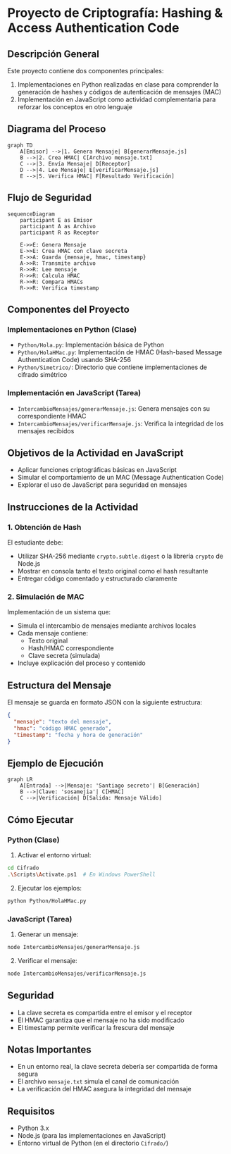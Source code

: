 # Proyecto de Criptografía: Hashing & Access Authentication Code

## Descripción General
Este proyecto contiene dos componentes principales:
1. Implementaciones en Python realizadas en clase para comprender la generación de hashes y códigos de autenticación de mensajes (MAC)
2. Implementación en JavaScript como actividad complementaria para reforzar los conceptos en otro lenguaje

## Diagrama del Proceso

```mermaid
graph TD
    A[Emisor] -->|1. Genera Mensaje| B[generarMensaje.js]
    B -->|2. Crea HMAC| C[Archivo mensaje.txt]
    C -->|3. Envía Mensaje| D[Receptor]
    D -->|4. Lee Mensaje| E[verificarMensaje.js]
    E -->|5. Verifica HMAC| F[Resultado Verificación]
```

## Flujo de Seguridad

```mermaid
sequenceDiagram
    participant E as Emisor
    participant A as Archivo
    participant R as Receptor
    
    E->>E: Genera Mensaje
    E->>E: Crea HMAC con clave secreta
    E->>A: Guarda {mensaje, hmac, timestamp}
    A->>R: Transmite archivo
    R->>R: Lee mensaje
    R->>R: Calcula HMAC
    R->>R: Compara HMACs
    R->>R: Verifica timestamp
```

## Componentes del Proyecto

### Implementaciones en Python (Clase)
- `Python/Hola.py`: Implementación básica de Python
- `Python/HolaHMac.py`: Implementación de HMAC (Hash-based Message Authentication Code) usando SHA-256
- `Python/Simetrico/`: Directorio que contiene implementaciones de cifrado simétrico

### Implementación en JavaScript (Tarea)
- `IntercambioMensajes/generarMensaje.js`: Genera mensajes con su correspondiente HMAC
- `IntercambioMensajes/verificarMensaje.js`: Verifica la integridad de los mensajes recibidos

## Objetivos de la Actividad en JavaScript
- Aplicar funciones criptográficas básicas en JavaScript
- Simular el comportamiento de un MAC (Message Authentication Code)
- Explorar el uso de JavaScript para seguridad en mensajes

## Instrucciones de la Actividad

### 1. Obtención de Hash
El estudiante debe:
- Utilizar SHA-256 mediante `crypto.subtle.digest` o la librería `crypto` de Node.js
- Mostrar en consola tanto el texto original como el hash resultante
- Entregar código comentado y estructurado claramente

### 2. Simulación de MAC
Implementación de un sistema que:
- Simula el intercambio de mensajes mediante archivos locales
- Cada mensaje contiene:
  - Texto original
  - Hash/HMAC correspondiente
  - Clave secreta (simulada)
- Incluye explicación del proceso y contenido

## Estructura del Mensaje
El mensaje se guarda en formato JSON con la siguiente estructura:
```json
{
  "mensaje": "texto del mensaje",
  "hmac": "código HMAC generado",
  "timestamp": "fecha y hora de generación"
}
```

## Ejemplo de Ejecución

```mermaid
graph LR
    A[Entrada] -->|Mensaje: 'Santiago secreto'| B[Generación]
    B -->|Clave: 'sosamejia'| C[HMAC]
    C -->|Verificación| D[Salida: Mensaje Válido]
```

## Cómo Ejecutar

### Python (Clase)
1. Activar el entorno virtual:
```bash
cd Cifrado
.\Scripts\Activate.ps1  # En Windows PowerShell
```

2. Ejecutar los ejemplos:
```bash
python Python/HolaHMac.py
```

### JavaScript (Tarea)
1. Generar un mensaje:
```bash
node IntercambioMensajes/generarMensaje.js
```

2. Verificar el mensaje:
```bash
node IntercambioMensajes/verificarMensaje.js
```

## Seguridad
- La clave secreta es compartida entre el emisor y el receptor
- El HMAC garantiza que el mensaje no ha sido modificado
- El timestamp permite verificar la frescura del mensaje

## Notas Importantes
- En un entorno real, la clave secreta debería ser compartida de forma segura
- El archivo `mensaje.txt` simula el canal de comunicación
- La verificación del HMAC asegura la integridad del mensaje

## Requisitos
- Python 3.x
- Node.js (para las implementaciones en JavaScript)
- Entorno virtual de Python (en el directorio `Cifrado/`) 